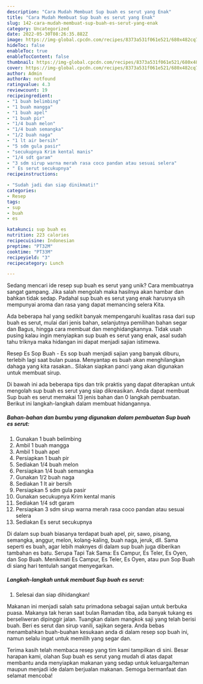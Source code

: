 ```yaml
---
description: "Cara Mudah Membuat Sup buah es serut yang Enak"
title: "Cara Mudah Membuat Sup buah es serut yang Enak"
slug: 142-cara-mudah-membuat-sup-buah-es-serut-yang-enak
category: Uncategorized
date: 2022-05-30T08:26:35.882Z
image: https://img-global.cpcdn.com/recipes/8373a531f061e521/680x482cq70/sup-buah-es-serut-foto-resep-utama.jpg
hideToc: false
enableToc: true
enableTocContent: false
thumbnail: https://img-global.cpcdn.com/recipes/8373a531f061e521/680x482cq70/sup-buah-es-serut-foto-resep-utama.jpg
cover: https://img-global.cpcdn.com/recipes/8373a531f061e521/680x482cq70/sup-buah-es-serut-foto-resep-utama.jpg
author: Admin
authorAv: notfound
ratingvalue: 4.3
reviewcount: 19
recipeingredient:
- "1 buah belimbing"
- "1 buah mangga"
- "1 buah apel"
- "1 buah pir"
- "1/4 buah melon"
- "1/4 buah semangka"
- "1/2 buah naga"
- "1 lt air bersih"
- "5 sdm gula pasir"
- "secukupnya Krim kental manis"
- "1/4 sdt garam"
- "3 sdm sirup warna merah rasa coco pandan atau sesuai selera"
- " Es serut secukupnya"
recipeinstructions:

- "Sudah jadi dan siap dinikmati!"
categories:
- Resep
tags:
- sup
- buah
- es

katakunci: sup buah es 
nutrition: 223 calories
recipecuisine: Indonesian
preptime: "PT32M"
cooktime: "PT33M"
recipeyield: "3"
recipecategory: Lunch

---
```





Sedang mencari ide resep sup buah es serut yang unik? Cara membuatnya sangat gampang. Jika salah mengolah maka hasilnya akan hambar dan bahkan tidak sedap. Padahal sup buah es serut yang enak harusnya sih mempunyai aroma dan rasa yang dapat memancing selera Kita.





Ada beberapa hal yang sedikit banyak mempengaruhi kualitas rasa dari sup buah es serut, mulai dari jenis bahan, selanjutnya pemilihan bahan segar dan Bagus, hingga cara membuat dan menghidangkannya. Tidak usah pusing kalau ingin menyiapkan sup buah es serut yang enak,      asal sudah tahu triknya maka hidangan ini dapat menjadi sajian istimewa.














Resep Es Sop Buah - Es sop buah menjadi sajian yang banyak diburu, terlebih lagi saat bulan puasa. Menyantap es buah akan menghilangkan dahaga yang kita rasakan.. Silakan siapkan panci yang akan digunakan untuk membuat sirup.






Di bawah ini ada beberapa tips dan trik praktis yang dapat diterapkan untuk mengolah sup buah es serut yang siap dikreasikan. Anda dapat membuat Sup buah es serut memakai 13 jenis bahan dan 0 langkah pembuatan. Berikut ini langkah-langkah dalam membuat hidangannya.

<!--inarticleads1-->

##### Bahan-bahan dan bumbu yang digunakan dalam pembuatan Sup buah es serut:

1. Gunakan 1 buah belimbing
1. Ambil 1 buah mangga
1. Ambil 1 buah apel
1. Persiapkan 1 buah pir
1. Sediakan 1/4 buah melon
1. Persiapkan 1/4 buah semangka
1. Gunakan 1/2 buah naga
1. Sediakan 1 lt air bersih
1. Persiapkan 5 sdm gula pasir
1. Gunakan secukupnya Krim kental manis
1. Sediakan 1/4 sdt garam
1. Persiapkan 3 sdm sirup warna merah rasa coco pandan atau sesuai selera
1. Sediakan  Es serut secukupnya


Di dalam sup buah biasanya terdapat buah apel, pir, sawo, pisang, semangka, anggur, melon, kolang-kaling, buah naga, jeruk, dll. Sama seperti es buah, agar lebih maknyes di dalam sup buah juga diberikan tambahan es batu. Serupa Tapi Tak Sama: Es Campur, Es Teler, Es Oyen, dan Sop Buah. Menikmati Es Campur, Es Teler, Es Oyen, atau pun Sop Buah di siang hari tentulah sangat menyegarkan. 

<!--inarticleads2-->

##### Langkah-langkah untuk membuat Sup buah es serut:


1. Selesai dan siap dihidangkan!

Makanan ini menjadi salah satu primadona sebagai sajian untuk berbuka puasa. Makanya tak heran saat bulan Ramadan tiba, ada banyak tukang es berseliweran dipinggir jalan. Tuangkan dalam mangkok saji yang telah berisi buah. Beri es serut dan sirup vanili, sajikan segera. Anda bebas menambahkan buah-buahan kesukaan anda di dalam resep sop buah ini, namun selalu ingat untuk memilih yang segar dan. 

Terima kasih telah membaca resep yang tim kami tampilkan di sini. Besar harapan kami, olahan Sup buah es serut yang mudah di atas dapat membantu anda menyiapkan makanan yang sedap untuk keluarga/teman maupun menjadi ide dalam berjualan makanan. Semoga bermanfaat dan selamat mencoba!
